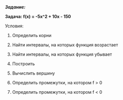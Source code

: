 **_Задание:_**

**Задача: f(x) = -5x^2 + 10x - 150**

Условия:

1. Определить корни

2. Найти интервалы, на которых функция возрастает

3. Найти интервалы, на которых функция убывает

4. Построить

5. Вычислить вершину

6. Определить промежутки, на котором f > 0

7. Определить промежутки, на котором f < 0